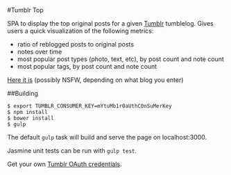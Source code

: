 #Tumblr Top

SPA to display the top original posts for a given [Tumblr][0] tumblelog.
Gives users a quick visualization of the following metrics:
- ratio of reblogged posts to original posts
- notes over time
- most popular post types (photo, text, etc), by post count and note count
- most popular tags, by post count and note count

[Here it is][1] (possibly NSFW, depending on what blog you enter)

##Building

```
$ export TUMBLR_CONSUMER_KEY=mYtuMb1r0aUthC0nSuMerKey
$ npm install
$ bower install
$ gulp
```

The default `gulp` task will build and serve the page on localhost:3000.

Jasmine unit tests can be run with `gulp test`.

Get your own [Tumblr OAuth credentials][1].

[0]: https://www.tumblr.com/  "https://www.tumblr.com/"
[1]: http://matthewbilyeu.com/tumblr-top "http://matthewbilyeu.com/tumblr-top/"
[2]: https://www.tumblr.com/oauth/apps "https://www.tumblr.com/oauth/apps"
